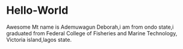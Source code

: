 # Hello-World
Awesome
Mt name is Ademuwagun Deborah,i am from ondo state,i graduated from Federal College of Fisheries and Marine Technology, Victoria island,lagos state.
